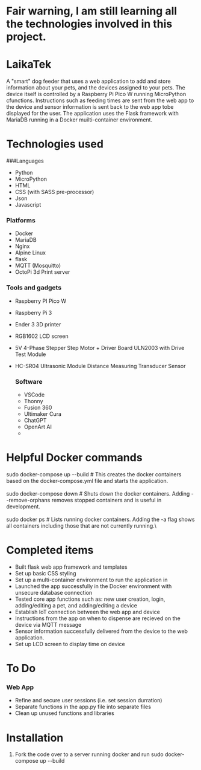 # Fair warning, I am still learning all the technologies involved in this project. 

# LaikaTek
A "smart" dog feeder that uses a web application to add and store information about your pets, and the devices assigned to your pets. The device itself is controlled by a Raspberry Pi Pico W running MicroPython cfunctions. Instructions such as feeding times are sent from the web app to the device and sensor information is sent back to the web app tobe displayed for the user. The application uses the Flask framework with MariaDB running in a Docker muilti-container environment.

# Technologies used
###Languages
- Python
- MicroPython
- HTML
- CSS (with SASS pre-processor)
- Json
- Javascript
  
### Platforms
- Docker
- MariaDB
- Nginx
- Alpine Linux
- flask
- MQTT (Mosquitto)
- OctoPi 3d Print server

### Tools and gadgets
- Raspberry PI Pico W
- Raspberry Pi 3
- Ender 3 3D printer
- RGB1602 LCD screen
- 5V 4-Phase Stepper Step Motor + Driver Board ULN2003 with Drive Test Module
- HC-SR04 Ultrasonic Module Distance Measuring Transducer Sensor

  ### Software
  - VSCode
  - Thonny
  - Fusion 360
  - Ultimaker Cura
  - ChatGPT
  - OpenArt AI
  - 

# Helpful Docker commands

sudo docker-compose up --build # This creates the docker containers based on the docker-compose.yml file and starts the application.\
\
sudo docker-compose down # Shuts down the docker containers. Adding --remove-orphans removes stopped containers and is useful in development.\
\
sudo docker ps # Lists running docker containers. Adding the -a flag shows all containers including those that are not currently running.\


# Completed items
- Built flask web app framework and templates
- Set up basic CSS styling
- Set up a multi-container environment to run the application in
- Launched the app successfully in the Docker environment with unsecure database connection
- Tested core app functions such as: new user creation, login, adding/editing a pet, and adding/editing a device
- Establish IoT connection between the web app and device
- Instructions from the app on when to dispense are recieved on the device via MQTT message
- Sensor information successfully delivered from the device to the web application.
- Set up LCD screen to display time on device

# To Do
### Web App
- Refine and secure user sessions (i.e. set session durration)
- Separate functions in the app.py file into separate files
- Clean up unused functions and libraries
  


# Installation

1. Fork the code over to a server running docker and run sudo docker-compose up --build

